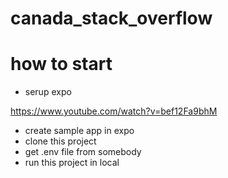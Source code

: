 # canada_stack_overflow

# how to start
- serup expo

https://www.youtube.com/watch?v=bef12Fa9bhM

- create sample app in expo
- clone this project
- get .env file from somebody
- run this project in local
